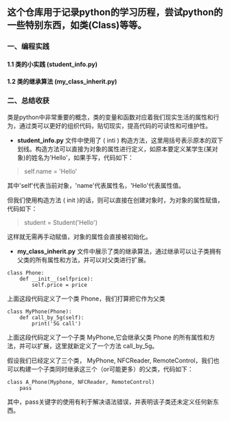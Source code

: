 ## 这个仓库用于记录python的学习历程，尝试python的一些特别东西，如类(Class)等等。

### 一、编程实践
#### 1.1 类的小实践 (student_info.py) 
#### 1.2 类的继承算法 (my_class_inherit.py) 

### 二、总结收获
类是python中非常重要的概念，类的变量和函数对应着我们现实生活的属性和行为，通过类可以更好的组织代码，贴切现实，提高代码的可读性和可维护性。

 - **student_info.py** 文件中使用了 ( inti ) 构造方法，这里用括号表示原本的双下划线。构造方法可以直接为对象的属性进行定义，如原本要定义某学生(某对象)的姓名为'Hello'，如果手写，代码如下：
 > self.name = 'Hello'

其中'self'代表当前对象，'name'代表属性名，'Hello'代表属性值。

但我们使用构造方法 ( init )的话，则可以直接在创建对象时，为对象的属性赋值，代码如下：
 > student = Student('Hello')

这样就无需再手动赋值，对象的属性会直接被初始化。

- **my_class_inherit.py** 文件中展示了类的继承算法，通过继承可以让子类拥有父类的所有属性和方法，并可以对父类进行扩展。
``` 
class Phone:
    def __init__(selfprice):
        self.price = price
```
上面这段代码定义了一个类 Phone，我们打算把它作为父类
```
class MyPhone(Phone):
    def call_by_5g(self):
        print('5G call')
```
上面这段代码定义了一个子类 MyPhone,它会继承父类 Phone 的所有属性和方法，并可以扩展，这里就新定义了一个方法 call_by_5g。

假设我们已经定义了三个类， MyPhone, NFCReader, RemoteControl，我们也可以构建一个子类同时继承这三个（or可能更多）的父类，代码如下：
```
class A_Phone(Myphone, NFCReader, RemoteControl)
    pass
```
其中，pass关键字的使用有利于解决语法错误，并表明该子类还未定义任何新东西。

